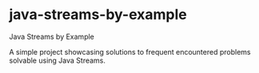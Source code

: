 # java-streams-by-example
Java Streams by Example

A simple project showcasing solutions to frequent encountered problems solvable using Java Streams.
